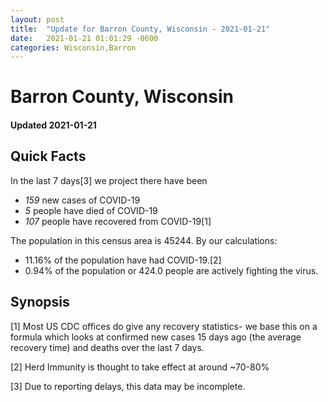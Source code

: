 ```yaml
---
layout: post
title:  "Update for Barron County, Wisconsin - 2021-01-21"
date:   2021-01-21 01:01:29 -0600
categories: Wisconsin,Barron
---
```


# Barron County, Wisconsin
#### Updated 2021-01-21

## Quick Facts

In the last 7 days[3] we project there have been
- *159* new cases of COVID-19
- *5* people have died of COVID-19
- *107* people have recovered from COVID-19[1]

The population in this census area is 45244. By our calculations:
- 11.16% of the population have had COVID-19.[2]
- 0.94% of the population or 424.0 people are actively fighting the virus.

## Synopsis




[1] Most US CDC offices do give any recovery statistics- we base this on a formula which looks at confirmed new cases
15 days ago (the average recovery time) and deaths over the last 7 days.

[2] Herd Immunity is thought to take effect at around ~70-80%

[3] Due to reporting delays, this data may be incomplete.
 
    